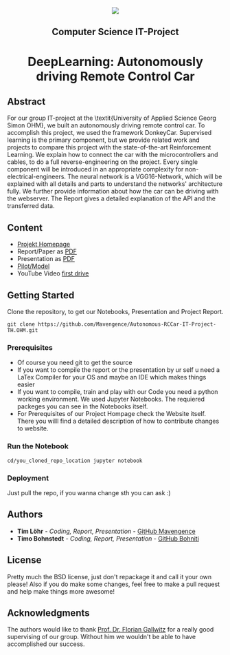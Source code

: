 <div style="border-bottom:none;">
  <div align="center"> 
    <img style="border-bottom:none;" sizes="200px" src="https://upload.wikimedia.org/wikipedia/commons/2/25/TH-Nuernberg-Logo.jpeg">
    <h2>Computer Science IT-Project</h2>
    <h1>DeepLearning: Autonomously driving Remote Control Car</h1>
  </div>
</div>

## Abstract
For our group IT-project at the \textit{University of Applied Science Georg Simon OHM}, we built an autonomously driving remote control car. To accomplish this project, we used the framework DonkeyCar. Supervised learning is the primary component, but we provide related work and projects to compare this project with the state-of-the-art Reinforcement Learning. We explain how to connect the car with the microcontrollers and cables, to do a full reverse-engineering on the project. Every single component will be introduced in an appropriate complexity for non-electrical-engineers.  The neural network is a VGG16-Network, which will be explained with all details and parts to understand the networks' architecture fully. We further provide information about how the car can be driving with the webserver. The Report gives a detailed explanation of the API and the transferred data.


## Content
- [Projekt Homepage](https://bohniti.github.io/it-projekt/)
- Report/Paper as [PDF](https://github.com/Mavengence/IT-Project-Autonomous-RCCar-TH.OHM/blob/master/Paper.pdf)
- Presentation as [PDF](https://github.com/Mavengence/IT-Project-Autonomous-RCCar-TH.OHM/blob/master/Presentation.pdf)
- [Pilot/Model](https://github.com/bohniti/it-projekt/tree/master/driving_car_models/models) 
- YouTube Video [first drive](https://www.youtube.com/watch?v=VwHTCMuq3xs&feature=emb_title)

## Getting Started

Clone the repository, to get our Notebooks, Presentation and Project Report.

```
git clone https://github.com/Mavengence/Autonomous-RCCar-IT-Project-TH.OHM.git
```

### Prerequisites

- Of course you need git to get the source
- If you want to compile the report or the presentation by ur self u need a LaTex Compiler for your OS and maybe an IDE which makes things easier
- If you want to compile, train and play with our Code you need a python working environment. We used Jupyter Notebooks. The requiered packeges you can see in the Notebooks itself.
- For Prerequisites of our Project Hompage check the Website itself. There you willl find a detailed description of how to contribute changes to website. 

### Run the Notebook

```
cd/you_cloned_repo_location jupyter notebook
```

### Deployment

Just pull the repo, if you wanna change sth you can ask :)

## Authors

* **Tim Löhr** - *Coding, Report, Presentation* - [GitHub Mavengence](https://github.com/Mavengence)
* **Timo Bohnstedt** - *Coding, Report, Presentation* - [GitHub Bohniti](https://github.com/bohniti)

## License

Pretty much the BSD license, just don't repackage it and call it your own please!
Also if you do make some changes, feel free to make a pull request and help make things more awesome!

## Acknowledgments

The authors would like to thank [Prof. Dr. Florian Gallwitz](https://www.th-nuernberg.de/person/gallwitz-florian/) for a really good supervising of our group. Without him we wouldn't be able to have accomplished our success.


